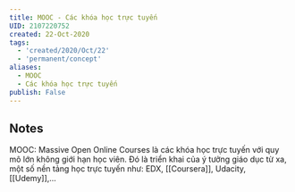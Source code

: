```yaml
---
title: MOOC - Các khóa học trực tuyến
UID: 2107220752
created: 22-Oct-2020
tags:
  - 'created/2020/Oct/22'
  - 'permanent/concept'
aliases:
  - MOOC
  - Các khóa học trực tuyến
publish: False
---
```

## Notes
MOOC: Massive Open Online Courses là các khóa học trực tuyến với quy mô lớn không giới hạn học viên. Đó là triển khai của ý tưởng giáo dục từ xa, một số nền tảng học trực tuyến như: EDX, [[Coursera]], Udacity, [[Udemy]],...

